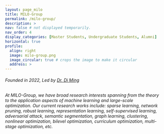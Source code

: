 ```yaml
---
layout: page_milo
title: MILO-Group
permalink: /milo-group/
description: >
nav: false # not displayed temporarily.
nav_order: 4
display_categories: [Master Students, Undergraduate Students, Alumni]
horizontal: true
profile:
  align: right
  image: milo-group.png
  image_circular: true # crops the image to make it circular
  address: >
---
```


<h6> Founded in 2022, Led by <a href="https://midasdming.github.io">Dr. Di Ming</a> </h6>

<h6> At MILO-Group, we have broad research interests spanning from the theory to the application aspects of machine learning and large-scale optimization. Our current research works include: sparse learning, network pruning, robust learning, representation learning, self-supervised learning, adversarial attack, semantic segmentation, graph learning, clustering,  nonlinear optimization, bilevel optimization, curriculum optimization, multi-stage optimization, etc. </h6>
